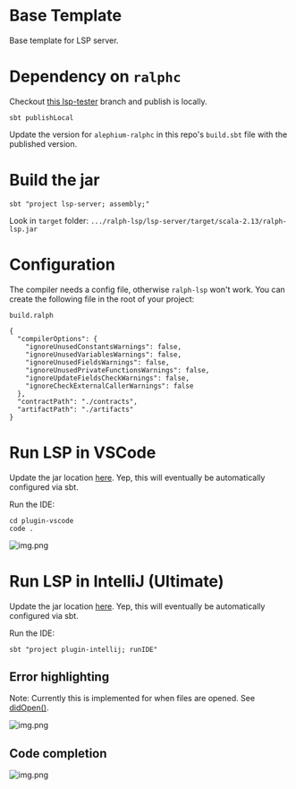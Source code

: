 # Base Template

Base template for LSP server.

# Dependency on `ralphc`

Checkout [this lsp-tester](https://github.com/alephium/dev-alephium/tree/lsp_tester) branch and publish is locally.

```shell
sbt publishLocal
```

Update the version for `alephium-ralphc` in this repo's `build.sbt` file with the published version.

# Build the jar

```shell
sbt "project lsp-server; assembly;"
```

Look in `target` folder: `.../ralph-lsp/lsp-server/target/scala-2.13/ralph-lsp.jar`

# Configuration

The compiler needs a config file, otherwise `ralph-lsp` won't work. You can create the following file in the root of your project:

`build.ralph`

```
{
  "compilerOptions": {
    "ignoreUnusedConstantsWarnings": false,
    "ignoreUnusedVariablesWarnings": false,
    "ignoreUnusedFieldsWarnings": false,
    "ignoreUnusedPrivateFunctionsWarnings": false,
    "ignoreUpdateFieldsCheckWarnings": false,
    "ignoreCheckExternalCallerWarnings": false
  },
  "contractPath": "./contracts",
  "artifactPath": "./artifacts"
}
```

# Run LSP in VSCode

Update the jar
location [here](plugin-vscode/src/extension.ts).
Yep, this will eventually be automatically configured via sbt.

Run the IDE:

```shell
cd plugin-vscode
code .
```

![img.png](docs/img_2.png)

# Run LSP in IntelliJ (Ultimate)

Update the jar
location [here](plugin-intellij/src/main/scala/org/alephium/ralph/lsp/plugin/intellij/RalphLspServerDescriptor.scala).
Yep, this will eventually be automatically configured via sbt.

Run the IDE:

```shell
sbt "project plugin-intellij; runIDE"
```

## Error highlighting

Note: Currently this is implemented for when files are
opened. See [didOpen()](lsp-server/src/main/scala/org/alephium/ralph/lsp/server/service/RalphTextDocumentService.scala).

![img.png](docs/img.png)

## Code completion

![img.png](docs/img_1.png)

